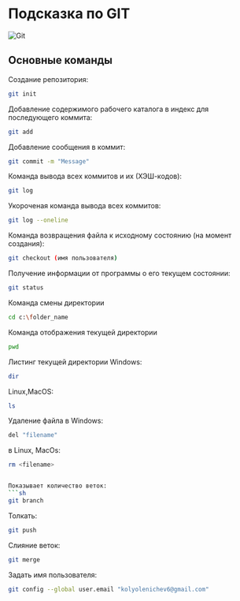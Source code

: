 # Подсказка по GIT
![Git](git.jpg.png)

## Основные команды


Создание репозитория:
```sh
git init
```

Добавление содержимого рабочего каталога в индекс для последующего коммита:
```sh
git add
```

Добавление сообщения в коммит:
```sh
git commit -m "Message"
```

Команда вывода всех коммитов и их (ХЭШ-кодов):
```sh
git log
```

Укороченая команда вывода всех коммитов:
```sh
git log --oneline
```

Команда возвращения файла к исходному состоянию (на момент создания):
```sh
git checkout (имя пользователя)
```

Получение информации от программы о его текущем состоянии:
```sh
git status
```

Команда смены директории
```sh
cd c:\folder_name
```

Команда отображения текущей директории
```sh
pwd
```

Листинг текущей директории
Windows:
```sh
dir
```

Linux,MacOS:
```sh
ls
```

Удаление файла в Windows:
```sh
del "filename"
```
в Linux, MacOs:
```sh
rm <filename>


Показывает количество веток:
```sh
git branch
``` 

Толкать:
```sh
git push
```

Слияние веток:
```sh
git merge
```
Задать имя пользователя:
```sh
git config --global user.email "kolyolenichev6@gmail.com"
```



